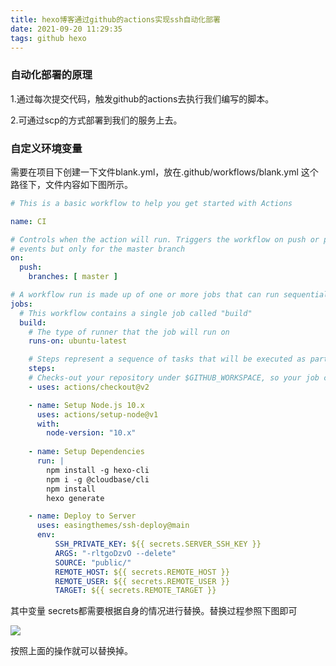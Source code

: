 ```yaml
---
title: hexo博客通过github的actions实现ssh自动化部署
date: 2021-09-20 11:29:35
tags: github hexo
---
```

### 自动化部署的原理

1.通过每次提交代码，触发github的actions去执行我们编写的脚本。

2.可通过scp的方式部署到我们的服务上去。


### 自定义环境变量
需要在项目下创建一下文件blank.yml，放在.github/workflows/blank.yml 这个路径下，文件内容如下图所示。

``` yml
# This is a basic workflow to help you get started with Actions

name: CI

# Controls when the action will run. Triggers the workflow on push or pull request
# events but only for the master branch
on:
  push:
    branches: [ master ]

# A workflow run is made up of one or more jobs that can run sequentially or in parallel
jobs:
  # This workflow contains a single job called "build"
  build:
    # The type of runner that the job will run on
    runs-on: ubuntu-latest

    # Steps represent a sequence of tasks that will be executed as part of the job
    steps:
    # Checks-out your repository under $GITHUB_WORKSPACE, so your job can access it
    - uses: actions/checkout@v2

    - name: Setup Node.js 10.x
      uses: actions/setup-node@v1
      with:
        node-version: "10.x"
    
    - name: Setup Dependencies
      run: |
        npm install -g hexo-cli
        npm i -g @cloudbase/cli
        npm install
        hexo generate

    - name: Deploy to Server
      uses: easingthemes/ssh-deploy@main
      env:
          SSH_PRIVATE_KEY: ${{ secrets.SERVER_SSH_KEY }}
          ARGS: "-rltgoDzvO --delete"
          SOURCE: "public/"
          REMOTE_HOST: ${{ secrets.REMOTE_HOST }}
          REMOTE_USER: ${{ secrets.REMOTE_USER }}
          TARGET: ${{ secrets.REMOTE_TARGET }}
```

其中变量 secrets都需要根据自身的情况进行替换。替换过程参照下图即可

![](/image/2012-9-20.png)


按照上面的操作就可以替换掉。

